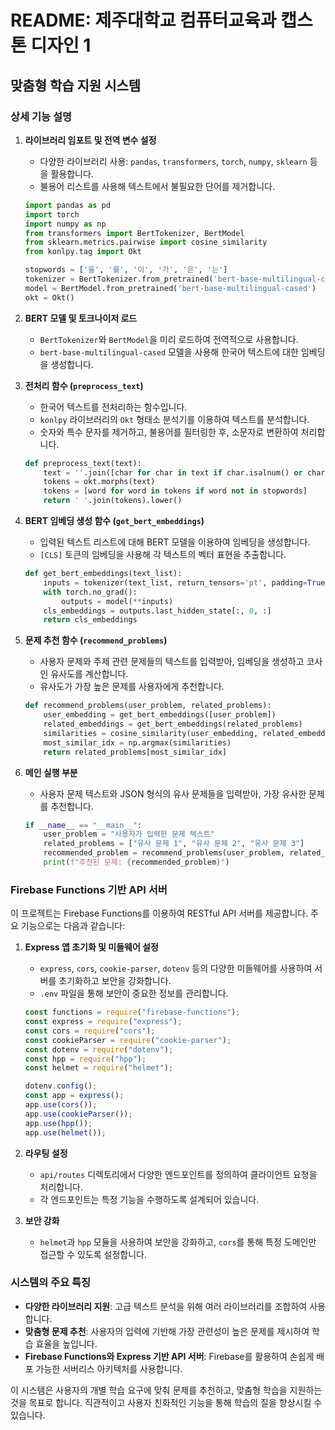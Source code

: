# README: 제주대학교 컴퓨터교육과 캡스톤 디자인 1

## 맞춤형 학습 지원 시스템

### 상세 기능 설명

1. **라이브러리 임포트 및 전역 변수 설정**
   - 다양한 라이브러리 사용: `pandas`, `transformers`, `torch`, `numpy`, `sklearn` 등을 활용합니다.
   - 불용어 리스트를 사용해 텍스트에서 불필요한 단어를 제거합니다.

   ```python
   import pandas as pd
   import torch
   import numpy as np
   from transformers import BertTokenizer, BertModel
   from sklearn.metrics.pairwise import cosine_similarity
   from konlpy.tag import Okt

   stopwords = ['을', '를', '이', '가', '은', '는']
   tokenizer = BertTokenizer.from_pretrained('bert-base-multilingual-cased')
   model = BertModel.from_pretrained('bert-base-multilingual-cased')
   okt = Okt()
   ```

2. **BERT 모델 및 토크나이저 로드**
   - `BertTokenizer`와 `BertModel`을 미리 로드하여 전역적으로 사용합니다.
   - `bert-base-multilingual-cased` 모델을 사용해 한국어 텍스트에 대한 임베딩을 생성합니다.

3. **전처리 함수 (`preprocess_text`)**
   - 한국어 텍스트를 전처리하는 함수입니다.
   - `konlpy` 라이브러리의 `Okt` 형태소 분석기를 이용하여 텍스트를 분석합니다.
   - 숫자와 특수 문자를 제거하고, 불용어를 필터링한 후, 소문자로 변환하여 처리합니다.

   ```python
   def preprocess_text(text):
       text = ''.join([char for char in text if char.isalnum() or char.isspace()])
       tokens = okt.morphs(text)
       tokens = [word for word in tokens if word not in stopwords]
       return ' '.join(tokens).lower()
   ```

4. **BERT 임베딩 생성 함수 (`get_bert_embeddings`)**
   - 입력된 텍스트 리스트에 대해 BERT 모델을 이용하여 임베딩을 생성합니다.
   - `[CLS]` 토큰의 임베딩을 사용해 각 텍스트의 벡터 표현을 추출합니다.

   ```python
   def get_bert_embeddings(text_list):
       inputs = tokenizer(text_list, return_tensors='pt', padding=True, truncation=True)
       with torch.no_grad():
           outputs = model(**inputs)
       cls_embeddings = outputs.last_hidden_state[:, 0, :]
       return cls_embeddings
   ```

5. **문제 추천 함수 (`recommend_problems`)**
   - 사용자 문제와 주제 관련 문제들의 텍스트를 입력받아, 임베딩을 생성하고 코사인 유사도를 계산합니다.
   - 유사도가 가장 높은 문제를 사용자에게 추천합니다.

   ```python
   def recommend_problems(user_problem, related_problems):
       user_embedding = get_bert_embeddings([user_problem])
       related_embeddings = get_bert_embeddings(related_problems)
       similarities = cosine_similarity(user_embedding, related_embeddings)[0]
       most_similar_idx = np.argmax(similarities)
       return related_problems[most_similar_idx]
   ```

6. **메인 실행 부분**
   - 사용자 문제 텍스트와 JSON 형식의 유사 문제들을 입력받아, 가장 유사한 문제를 추천합니다.

   ```python
   if __name__ == "__main__":
       user_problem = "사용자가 입력한 문제 텍스트"
       related_problems = ["유사 문제 1", "유사 문제 2", "유사 문제 3"]
       recommended_problem = recommend_problems(user_problem, related_problems)
       print(f"추천된 문제: {recommended_problem}")
   ```

### Firebase Functions 기반 API 서버

이 프로젝트는 Firebase Functions를 이용하여 RESTful API 서버를 제공합니다. 주요 기능으로는 다음과 같습니다:

1. **Express 앱 초기화 및 미들웨어 설정**
   - `express`, `cors`, `cookie-parser`, `dotenv` 등의 다양한 미들웨어를 사용하여 서버를 초기화하고 보안을 강화합니다.
   - `.env` 파일을 통해 보안이 중요한 정보를 관리합니다.

   ```javascript
   const functions = require("firebase-functions");
   const express = require("express");
   const cors = require("cors");
   const cookieParser = require("cookie-parser");
   const dotenv = require("dotenv");
   const hpp = require("hpp");
   const helmet = require("helmet");

   dotenv.config();
   const app = express();
   app.use(cors());
   app.use(cookieParser());
   app.use(hpp());
   app.use(helmet());
   ```

2. **라우팅 설정**
   - `api/routes` 디렉토리에서 다양한 엔드포인트를 정의하여 클라이언트 요청을 처리합니다.
   - 각 엔드포인트는 특정 기능을 수행하도록 설계되어 있습니다.

3. **보안 강화**
   - `helmet`과 `hpp` 모듈을 사용하여 보안을 강화하고, `cors`를 통해 특정 도메인만 접근할 수 있도록 설정합니다.

### 시스템의 주요 특징
- **다양한 라이브러리 지원**: 고급 텍스트 분석을 위해 여러 라이브러리를 조합하여 사용합니다.
- **맞춤형 문제 추천**: 사용자의 입력에 기반해 가장 관련성이 높은 문제를 제시하여 학습 효율을 높입니다.
- **Firebase Functions와 Express 기반 API 서버**: Firebase를 활용하여 손쉽게 배포 가능한 서버리스 아키텍처를 사용합니다.

이 시스템은 사용자의 개별 학습 요구에 맞춰 문제를 추천하고, 맞춤형 학습을 지원하는 것을 목표로 합니다. 직관적이고 사용자 친화적인 기능을 통해 학습의 질을 향상시킬 수 있습니다.
